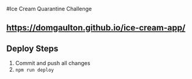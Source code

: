 #Ice Cream Quarantine Challenge

## https://domgaulton.github.io/ice-cream-app/

## Deploy Steps
1. Commit and push all changes
2. `npm run deploy`